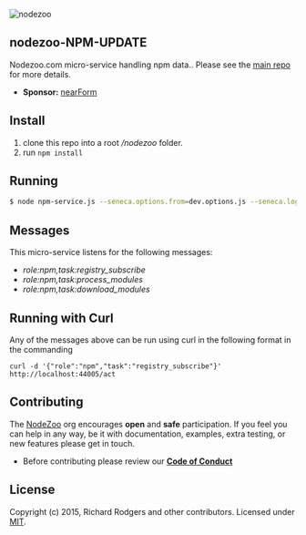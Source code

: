![nodezoo](https://raw.githubusercontent.com/rjrodger/nodezoo-web/to-redux/client/assets/img/logo-nodezoo.png)

## nodezoo-NPM-UPDATE
Nodezoo.com micro-service handling npm data.. Please see the [main repo][] for more details.

- __Sponsor:__ [nearForm][]

## Install
1. clone this repo into a root _/nodezoo_ folder.
2. run `npm install`

## Running

```sh
$ node npm-service.js --seneca.options.from=dev.options.js --seneca.log.all
```

## Messages

This micro-service listens for the following messages:

  * _role:npm,task:registry_subscribe_
  * _role:npm,task:process_modules_
  * _role:npm,task:download_modules_

## Running with Curl

Any of the messages above can be run using curl in the following format in the commanding
```
curl -d '{"role":"npm","task":"registry_subscribe"}' http://localhost:44005/act
```

## Contributing
The [NodeZoo][] org encourages __open__ and __safe__ participation. If you feel you can help in any way, be it with documentation, examples, extra testing, or new features please get in touch.

- Before contributing please review our __[Code of Conduct][CoC]__

## License
Copyright (c) 2015, Richard Rodgers and other contributors.
Licensed under [MIT][].

[main repo]: https://github.com/rjrodger/nodezoo
[MIT]: ./LICENSE
[Code of Conduct]: https://github.com/nearform/vidi-contrib/docs/code_of_conduct.md
[nearForm]: http://www.nearform.com/
[nodeZoo]: http://www.nodezoo.com/
[CoC]: ./CoC.md
